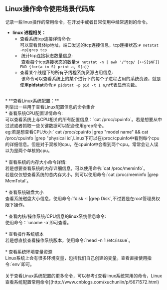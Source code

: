 ## Linux操作命令使用场景代码库<br>
记录一些linux操作的常用命令，在开发中或者日常使用中经常遇到的命令。<br>
* **linux 进程相关：**<br>
  * 查看系统tcp连接详情命令:<br>
  可以查看具体ip地址，端口发送的tcp连接信息，tcp连接状态:`# netstat -np|grep tcp` <br>
  *  统计tcp连接状态数量信息:<br>
  查看每个tcp连接状态的数量:`# netstat -n | awk '/^tcp/ {++S[$NF]} END {for(a in S) print a, S[a]}`<br>
  * 查看某个线程下的所有子线程系统资源占用信息:<br>
  该命令可以查看系统上的某个进行下的每个子进程占用的系统资源，就是使用**pidstat**命令:`# pidstat -p pid -t 1 n`,n代表显示次数。<br>
<br>
* **查看Linux系统配置：**<br>
   列举出一些用于查看Linux配置信息的命令集合<br>
  * 查看系统CPU配置详情命令:<br>
  可以查看系统上与CPU相关的所有配置信息：`cat /proc/cpuinfo`。若是想要从中过滤或者抓取一些关键数据可以配合使用grep命令。<br>
  eg:若是想查看CPU大小:` cat /proc/cpuinfo |grep "model name" && cat /proc/cpuinfo |grep "physical id`,Linux下可以在/proc/cpuinfo中看到每个cpu的详细信息。但是对于双核的cpu，在cpuinfo中会看到两个cpu。常常会让人误以为是两个单核的cpu。<br>
<br>
  * 查看系统的内存大小命令详情:<br>
  若是想要查看系统的内存详细信息，可以使用命令:`cat /proc/meminfo`。<br>
  若是仅仅想查看系统的总内存大小，则可以使用命令:`cat /proc/meminfo |grep MemTotal`。<br>
<br>
  * 查看系统磁盘大小<br>
  查看系统磁盘大小信息，使用命令:`fdisk -l |grep Disk`,不过要是在root管理员权限下操作。<br>
<br>
  * 查看内核/操作系统/CPU信息的linux系统信息命令:<br>
  使用命令：`uname -a`即可查看。<br>
<br>
  * 查看操作系统版本<br>
  若是想直接查看操作系统版本，使用命令:`head -n 1 /etc/issue`。<br>
<br>
  * 查看系统环境变量资源<br>
  Linux系统上会有很多环境变量，包括我们自己创建的变量。查看直接使用指令:`env`即可。<br>
<br>
 关于查看Linux系统配置的更多命令，可以参考:[查看linux系统常用的命令，Linux查看系统配置常用命令](http://www.cnblogs.com/xuchunlin/p/5671572.html)<br>